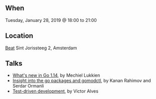 When
----
Tuesday, January 28, 2019 @ 18:00 to 21:00

Location
--------
[Beat](https://thebeat.co/)
Sint Jorissteeg 2, Amsterdam

Talks
-----

* [What's new in Go 1.14](go114-slides/go114.slide), by Mechiel Lukkien
* [Insight into the go packages and gomodctl](gomodctl.pdf), by Kanan Rahimov and Serdar Ormanli
* [Test-driven development](the_habit_of_tdd.pdf), by Victor Alves

